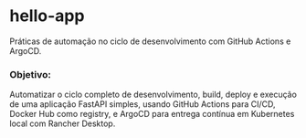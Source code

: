 # hello-app
Práticas de automação no ciclo de desenvolvimento com GitHub Actions e ArgoCD.
### Objetivo:
Automatizar o ciclo completo de desenvolvimento, build, deploy e
execução de uma aplicação FastAPI simples, usando GitHub Actions para
CI/CD, Docker Hub como registry, e ArgoCD para entrega contínua em
Kubernetes local com Rancher Desktop.
